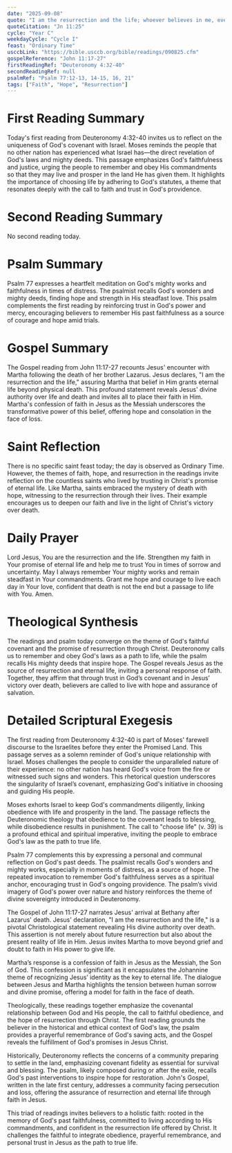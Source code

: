 ```yaml
---
date: "2025-09-08"
quote: "I am the resurrection and the life; whoever believes in me, even if he dies, will live."
quoteCitation: "Jn 11:25"
cycle: "Year C"
weekdayCycle: "Cycle I"
feast: "Ordinary Time"
usccbLink: "https://bible.usccb.org/bible/readings/090825.cfm"
gospelReference: "John 11:17-27"
firstReadingRef: "Deuteronomy 4:32-40"
secondReadingRef: null
psalmRef: "Psalm 77:12-13, 14-15, 16, 21"
tags: ["Faith", "Hope", "Resurrection"]
---
```


# First Reading Summary
Today's first reading from Deuteronomy 4:32-40 invites us to reflect on the uniqueness of God's covenant with Israel. Moses reminds the people that no other nation has experienced what Israel has—the direct revelation of God's laws and mighty deeds. This passage emphasizes God's faithfulness and justice, urging the people to remember and obey His commandments so that they may live and prosper in the land He has given them. It highlights the importance of choosing life by adhering to God's statutes, a theme that resonates deeply with the call to faith and trust in God's providence.

# Second Reading Summary
No second reading today.

# Psalm Summary
Psalm 77 expresses a heartfelt meditation on God's mighty works and faithfulness in times of distress. The psalmist recalls God's wonders and mighty deeds, finding hope and strength in His steadfast love. This psalm complements the first reading by reinforcing trust in God's power and mercy, encouraging believers to remember His past faithfulness as a source of courage and hope amid trials.

# Gospel Summary
The Gospel reading from John 11:17-27 recounts Jesus' encounter with Martha following the death of her brother Lazarus. Jesus declares, "I am the resurrection and the life," assuring Martha that belief in Him grants eternal life beyond physical death. This profound statement reveals Jesus' divine authority over life and death and invites all to place their faith in Him. Martha's confession of faith in Jesus as the Messiah underscores the transformative power of this belief, offering hope and consolation in the face of loss.

# Saint Reflection
There is no specific saint feast today; the day is observed as Ordinary Time. However, the themes of faith, hope, and resurrection in the readings invite reflection on the countless saints who lived by trusting in Christ's promise of eternal life. Like Martha, saints embraced the mystery of death with hope, witnessing to the resurrection through their lives. Their example encourages us to deepen our faith and live in the light of Christ's victory over death.

# Daily Prayer
Lord Jesus, You are the resurrection and the life. Strengthen my faith in Your promise of eternal life and help me to trust You in times of sorrow and uncertainty. May I always remember Your mighty works and remain steadfast in Your commandments. Grant me hope and courage to live each day in Your love, confident that death is not the end but a passage to life with You. Amen.

# Theological Synthesis
The readings and psalm today converge on the theme of God's faithful covenant and the promise of resurrection through Christ. Deuteronomy calls us to remember and obey God's laws as a path to life, while the psalm recalls His mighty deeds that inspire hope. The Gospel reveals Jesus as the source of resurrection and eternal life, inviting a personal response of faith. Together, they affirm that through trust in God’s covenant and in Jesus’ victory over death, believers are called to live with hope and assurance of salvation.

# Detailed Scriptural Exegesis
The first reading from Deuteronomy 4:32-40 is part of Moses' farewell discourse to the Israelites before they enter the Promised Land. This passage serves as a solemn reminder of God's unique relationship with Israel. Moses challenges the people to consider the unparalleled nature of their experience: no other nation has heard God's voice from the fire or witnessed such signs and wonders. This rhetorical question underscores the singularity of Israel’s covenant, emphasizing God's initiative in choosing and guiding His people.

Moses exhorts Israel to keep God's commandments diligently, linking obedience with life and prosperity in the land. The passage reflects the Deuteronomic theology that obedience to the covenant leads to blessing, while disobedience results in punishment. The call to "choose life" (v. 39) is a profound ethical and spiritual imperative, inviting the people to embrace God's law as the path to true life.

Psalm 77 complements this by expressing a personal and communal reflection on God's past deeds. The psalmist recalls God's wonders and mighty works, especially in moments of distress, as a source of hope. The repeated invocation to remember God's faithfulness serves as a spiritual anchor, encouraging trust in God's ongoing providence. The psalm’s vivid imagery of God's power over nature and history reinforces the theme of divine sovereignty introduced in Deuteronomy.

The Gospel of John 11:17-27 narrates Jesus' arrival at Bethany after Lazarus' death. Jesus' declaration, "I am the resurrection and the life," is a pivotal Christological statement revealing His divine authority over death. This assertion is not merely about future resurrection but also about the present reality of life in Him. Jesus invites Martha to move beyond grief and doubt to faith in His power to give life.

Martha’s response is a confession of faith in Jesus as the Messiah, the Son of God. This confession is significant as it encapsulates the Johannine theme of recognizing Jesus’ identity as the key to eternal life. The dialogue between Jesus and Martha highlights the tension between human sorrow and divine promise, offering a model for faith in the face of death.

Theologically, these readings together emphasize the covenantal relationship between God and His people, the call to faithful obedience, and the hope of resurrection through Christ. The first reading grounds the believer in the historical and ethical context of God's law, the psalm provides a prayerful remembrance of God's saving acts, and the Gospel reveals the fulfillment of God's promises in Jesus Christ.

Historically, Deuteronomy reflects the concerns of a community preparing to settle in the land, emphasizing covenant fidelity as essential for survival and blessing. The psalm, likely composed during or after the exile, recalls God's past interventions to inspire hope for restoration. John's Gospel, written in the late first century, addresses a community facing persecution and loss, offering the assurance of resurrection and eternal life through faith in Jesus.

This triad of readings invites believers to a holistic faith: rooted in the memory of God's past faithfulness, committed to living according to His commandments, and confident in the resurrection life offered by Christ. It challenges the faithful to integrate obedience, prayerful remembrance, and personal trust in Jesus as the path to true life.

<!-- END -->